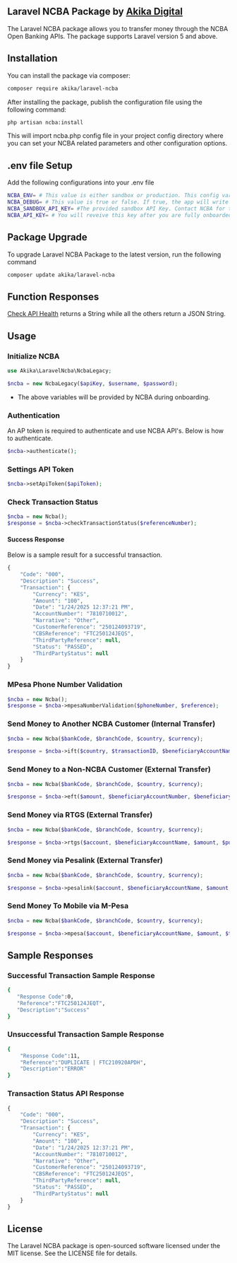 ## Laravel NCBA Package by [Akika Digital](https://akika.digital)

The Laravel NCBA package allows you to transfer money through the NCBA Open Banking APIs. The package supports Laravel version 5 and above.

## Installation

You can install the package via composer:

```bash
composer require akika/laravel-ncba
```

After installing the package, publish the configuration file using the following command:

```bash
php artisan ncba:install
```

This will import ncba.php config file in your project config directory where you can set your NCBA related parameters and other configuration options.

## .env file Setup

Add the following configurations into your .env file

```bash
NCBA_ENV= # This value is either sandbox or production. This config variable - This is required to enable Laravel NCBA pick the required variables.
NCBA_DEBUG= # This value is true or false. If true, the app will write debug logs.
NCBA_SANDBOX_API_KEY= #The provided sandbox API Key. Contact NCBA for this key.
NCBA_API_KEY= # You will reveive this key after you are fully onboarded onto NCBA Online Banking API.
```

## Package Upgrade

To upgrade Laravel NCBA Package to the latest version, run the following command

```bash
composer update akika/laravel-ncba
```


## Function Responses

[Check API Health](#check-api-health) returns a String while all the others return a JSON String.

## Usage

### Initialize NCBA

```php
use Akika\LaravelNcba\NcbaLegacy;

$ncba = new NcbaLegacy($apiKey, $username, $password);
```

- The above variables will be provided by NCBA during onboarding.


### Authentication

An AP token is required to authenticate and use NCBA API's. Below is how to authenticate.

```php
$ncba->authenticate();
```


### Settings API Token

```php
$ncba->setApiToken($apiToken);
```

### Check Transaction Status

```php
$ncba = new Ncba();
$response = $ncba->checkTransactionStatus($referenceNumber);
```

#### Success Response

Below is a sample result for a successful transaction.

```php
{
    "Code": "000",
    "Description": "Success",
    "Transaction": {
        "Currency": "KES",
        "Amount": "100",
        "Date": "1/24/2025 12:37:21 PM",
        "AccountNumber": "7810710012",
        "Narrative": "Other",
        "CustomerReference": "250124093719",
        "CBSReference": "FTC250124JEQS",
        "ThirdPartyReference": null,
        "Status": "PASSED",
        "ThirdPartyStatus": null
    }
}
```

### MPesa Phone Number Validation

```php
$ncba = new Ncba();
$response = $ncba->mpesaNumberValidation($phoneNumber, $reference);
```

### Send Money to Another NCBA Customer (Internal Transfer)

```php
$ncba = new Ncba($bankCode, $branchCode, $country, $currency);

$response = $ncba->ift($country, $transactionID, $beneficiaryAccountName, $debitAccountNumber, $creditAccountNumber, $currency, $amount, $narration);
```

### Send Money to a Non-NCBA Customer (External Transfer)

```php
$ncba = new Ncba($bankCode, $branchCode, $country, $currency);

$response = $ncba->eft($amount, $beneficiaryAccountNumber, $beneficiaryBankBic, $beneficiaryName, $currency, $debitAccountNumber, $narration, $senderCountry, $transactionID, $senderCIF);
```

### Send Money via RTGS (External Transfer)

```php
$ncba = new Ncba($bankCode, $branchCode, $country, $currency);

$response = $ncba->rtgs($account, $beneficiaryAccountName, $amount, $purposeCode, $narration, $reference);
```

### Send Money via Pesalink (External Transfer)

```php
$ncba = new Ncba($bankCode, $branchCode, $country, $currency);

$response = $ncba->pesalink($account, $beneficiaryAccountName, $amount, $narration, $reference);
```

### Send Money To Mobile via M-Pesa

```php
$ncba = new Ncba($bankCode, $branchCode, $country, $currency);

$response = $ncba->mpesa($account, $beneficiaryAccountName, $amount, $transactionId, $narration, $reference);
```

## Sample Responses

### Successful Transaction Sample Response

```bash
{
   "Response Code":0,
   "Reference":"FTC250124JEQT",
   "Description":"Success"
}
```

### Unsuccessful Transaction Sample Response

```bash
{
    "Response Code":11,
    "Reference":"DUPLICATE | FTC210920APDH",
    "Description":"ERROR"
}
```

### Transaction Status API Response

```php
{
    "Code": "000",
    "Description": "Success",
    "Transaction": {
        "Currency": "KES",
        "Amount": "100",
        "Date": "1/24/2025 12:37:21 PM",
        "AccountNumber": "7810710012",
        "Narrative": "Other",
        "CustomerReference": "250124093719",
        "CBSReference": "FTC250124JEQS",
        "ThirdPartyReference": null,
        "Status": "PASSED",
        "ThirdPartyStatus": null
    }
}
```

## License

The Laravel NCBA package is open-sourced software licensed under the MIT license. See the LICENSE file for details.
